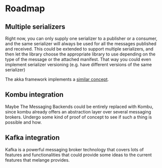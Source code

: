 # Roadmap

## Multiple serializers

Right now, you can only supply one serializer to a publisher or a consumer,
and the same serializer will always be used for all the messages published and received. 
This could be extended to support multiple serializers, and then let 
the library choose the appropriate library to use depending on the type
of the message or the attached manifest. That way you could even implement
serializer versioning (e.g. have different versions of the same serializer)

The akka framework implements a [similar concept](https://doc.akka.io/docs/akka/current/serialization.html).

## Kombu integration

Maybe The Messaging Backends could be entirely replaced with Kombu, since kombu already
offers an abstraction layer over several messaging brokers. Undergo some
kind of proof of concept to see if such a thing is possible and how.

## Kafka integration

Kafka is a powerful messaging broker technology that covers lots
of features and functionalities that could provide some ideas
to the current features that melange provides.
